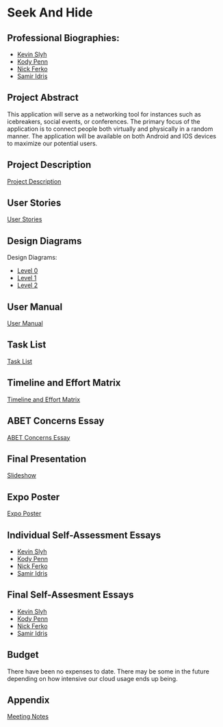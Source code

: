 <!-- HEADER -->
# Seek And Hide
## Professional Biographies:
- [Kevin Slyh](Professional_Biographies/Kevin_Slyh_Professional_Biography.md)
- [Kody Penn](Professional_Biographies/Kody_Penn_Professional_Biography.md)
- [Nick Ferko](Professional_Biographies/Nick_Ferko_Professional_Biography.md)
- [Samir Idris](Professional_Biographies/Samir_Idris_Professional_Biography.md)

## Project Abstract
This application will serve as a networking tool for instances such as icebreakers, social events, or conferences. The primary focus of the application is to connect people both virtually and physically in a random manner. The application will be available on both Android and IOS devices to maximize our potential users. 

## Project Description
[Project Description](Details.md)

## User Stories
[User Stories](User_Stories.md)

## Design Diagrams
Design Diagrams: 
- [Level 0](Design_Diagrams/D0.pdf)
- [Level 1](Design_Diagrams/D1.pdf)
- [Level 2](Design_Diagrams/D2.pdf)

## User Manual
[User Manual](User_Guide.md) 

## Task List
[Task List](Task_List.md)

## Timeline and Effort Matrix
[Timeline and Effort Matrix](Milestone%20Effort%20and%20Timeline.pdf)

## ABET Concerns Essay
[ABET Concerns Essay](Project%20Constraints.md)

## Final Presentation
[Slideshow](Senior%20Design%20Fall%20Presentation.pdf)

## Expo Poster
[Expo Poster](ExpoPoster.pdf)

## Individual Self-Assessment Essays
- [Kevin Slyh](Individual_Assessments/Kevin_Slyh_Individual_Assessment.md)
- [Kody Penn](Individual_Assessments/Kody_Penn_Individual_Assessment.md)
- [Nick Ferko](Individual_Assessments/Nick_Ferko_Individual_Assessment.md)
- [Samir Idris](Individual_Assessments/Samir_Idris_Individual_Assessment.md)

## Final Self-Assesment Essays
- [Kevin Slyh]()
- [Kody Penn]()
- [Nick Ferko]()
- [Samir Idris]()

## Budget
There have been no expenses to date. There may be some in the future depending on how intensive our cloud usage ends up being.

## Appendix
[Meeting Notes](Meeting_Notes/Meeting_Notes.md)
